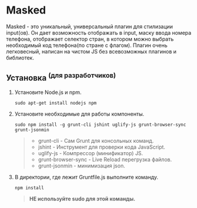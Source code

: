 # Masked
Masked - это уникальный, универсальный плагин для стилизации input(ов).
Он дает возможность отображать в input, маску ввода номера телефона, отображает селектор стран, в котором можно выбрать необходимый код телефона(по стране с флагом).
Плагин очень легковесный, написан на чистом JS без всевозможных плагинов и библиотек.

## Установка <sup>(для разработчиков)</sup>
1. Установите Node.js и npm.  
    ```shell
    sudo apt-get install nodejs npm
    ```
    
2. Установите необходимые для работы компоненты.  
    ```shell
    sudo npm install -g grunt-cli jshint uglify-js grunt-browser-sync grunt-jsonmin
    ```
    >* grunt-cli          - Сам Grunt для консольных команд.
    >* jshint 	         - Инструмент для проверки кода JavaScript.
    >* uglify-js          - Компрессор (минификатор) JS.
    >* grunt-browser-sync - Live Reload перегрузка файлов.
    >* grunt-jsonmin      - минимизация json.
    
3. В директории, где лежит Gruntfile.js выполните команду.
    ```shell
    npm install
    ```
    >**НЕ используйте sudo для этой команды.**

